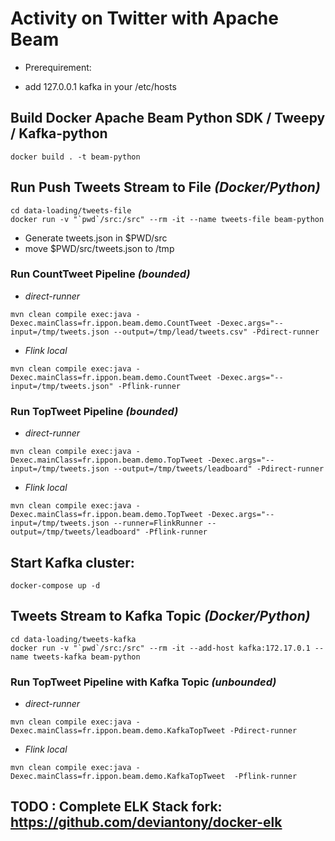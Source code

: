 #  Activity on Twitter with Apache Beam

- Prerequirement: 
* add 127.0.0.1 kafka in your /etc/hosts

## Build Docker Apache Beam Python SDK / Tweepy / Kafka-python
```
docker build . -t beam-python 
```

## Run Push Tweets Stream to File *(Docker/Python)*

```
cd data-loading/tweets-file
docker run -v "`pwd`/src:/src" --rm -it --name tweets-file beam-python
```
- Generate tweets.json in $PWD/src 
- move $PWD/src/tweets.json to /tmp

### Run CountTweet Pipeline *(bounded)*

- *direct-runner*

```
mvn clean compile exec:java -Dexec.mainClass=fr.ippon.beam.demo.CountTweet -Dexec.args="--input=/tmp/tweets.json --output=/tmp/lead/tweets.csv" -Pdirect-runner
```

- *Flink local*

```
mvn clean compile exec:java -Dexec.mainClass=fr.ippon.beam.demo.CountTweet -Dexec.args="--input=/tmp/tweets.json" -Pflink-runner
```

### Run TopTweet Pipeline *(bounded)*

- *direct-runner*

```
mvn clean compile exec:java -Dexec.mainClass=fr.ippon.beam.demo.TopTweet -Dexec.args="--input=/tmp/tweets.json --output=/tmp/tweets/leadboard" -Pdirect-runner
```

- *Flink local*

```
mvn clean compile exec:java -Dexec.mainClass=fr.ippon.beam.demo.TopTweet -Dexec.args="--input=/tmp/tweets.json --runner=FlinkRunner --output=/tmp/tweets/leadboard" -Pflink-runner
```

## Start Kafka cluster:
```
docker-compose up -d 
```

## Tweets Stream to Kafka Topic *(Docker/Python)*

```
cd data-loading/tweets-kafka
docker run -v "`pwd`/src:/src" --rm -it --add-host kafka:172.17.0.1 --name tweets-kafka beam-python
```


### Run TopTweet Pipeline with Kafka Topic *(unbounded)*

- *direct-runner*

```
mvn clean compile exec:java -Dexec.mainClass=fr.ippon.beam.demo.KafkaTopTweet -Pdirect-runner
```

- *Flink local*

```
mvn clean compile exec:java -Dexec.mainClass=fr.ippon.beam.demo.KafkaTopTweet  -Pflink-runner
```

## TODO : Complete ELK Stack fork: https://github.com/deviantony/docker-elk

 

